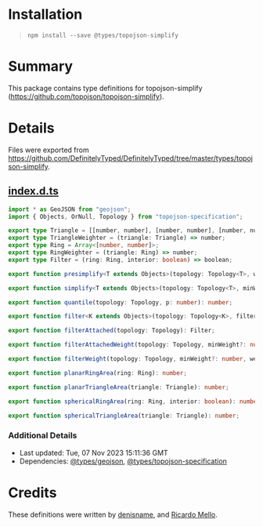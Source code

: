 # Installation
> `npm install --save @types/topojson-simplify`

# Summary
This package contains type definitions for topojson-simplify (https://github.com/topojson/topojson-simplify).

# Details
Files were exported from https://github.com/DefinitelyTyped/DefinitelyTyped/tree/master/types/topojson-simplify.
## [index.d.ts](https://github.com/DefinitelyTyped/DefinitelyTyped/tree/master/types/topojson-simplify/index.d.ts)
````ts
import * as GeoJSON from "geojson";
import { Objects, OrNull, Topology } from "topojson-specification";

export type Triangle = [[number, number], [number, number], [number, number]];
export type TriangleWeighter = (triangle: Triangle) => number;
export type Ring = Array<[number, number]>;
export type RingWeighter = (triangle: Ring) => number;
export type Filter = (ring: Ring, interior: boolean) => boolean;

export function presimplify<T extends Objects>(topology: Topology<T>, weight?: TriangleWeighter): Topology<T>;

export function simplify<T extends Objects>(topology: Topology<T>, minWeight?: number): Topology<T>;

export function quantile(topology: Topology, p: number): number;

export function filter<K extends Objects>(topology: Topology<K>, filter: Filter): Topology<OrNull<K>>;

export function filterAttached(topology: Topology): Filter;

export function filterAttachedWeight(topology: Topology, minWeight?: number, weight?: RingWeighter): Filter;

export function filterWeight(topology: Topology, minWeight?: number, weight?: RingWeighter): Filter;

export function planarRingArea(ring: Ring): number;

export function planarTriangleArea(triangle: Triangle): number;

export function sphericalRingArea(ring: Ring, interior: boolean): number;

export function sphericalTriangleArea(triangle: Triangle): number;

````

### Additional Details
 * Last updated: Tue, 07 Nov 2023 15:11:36 GMT
 * Dependencies: [@types/geojson](https://npmjs.com/package/@types/geojson), [@types/topojson-specification](https://npmjs.com/package/@types/topojson-specification)

# Credits
These definitions were written by [denisname](https://github.com/denisname), and [Ricardo Mello](https://github.com/ricmello).
